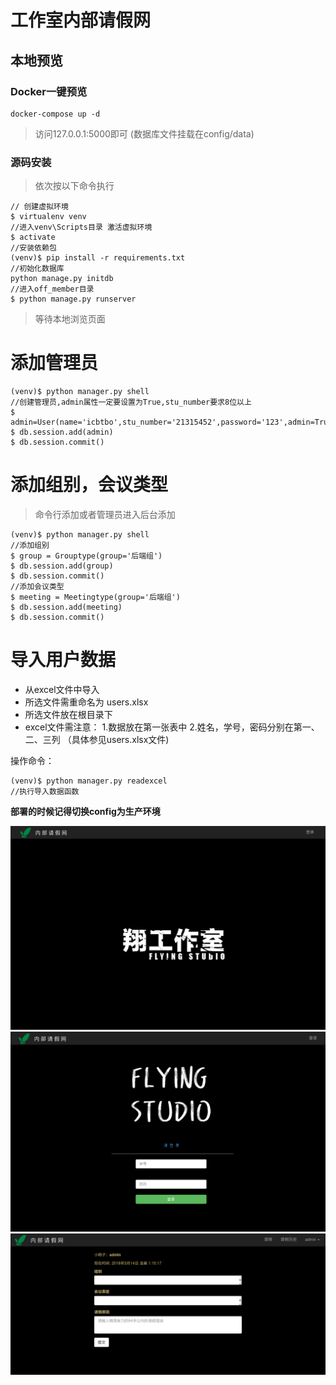 # 工作室内部请假网

## 本地预览

### Docker一键预览

```
docker-compose up -d
```

>访问127.0.0.1:5000即可
(数据库文件挂载在config/data)

### 源码安装

> 依次按以下命令执行

``` stylus
// 创建虚拟环境
$ virtualenv venv
//进入venv\Scripts目录 激活虚拟环境
$ activate
//安装依赖包
(venv)$ pip install -r requirements.txt
//初始化数据库
python manage.py initdb
//进入off_member目录
$ python manage.py runserver
```
> 等待本地浏览页面

# 添加管理员

``` stylus
(venv)$ python manager.py shell
//创建管理员,admin属性一定要设置为True,stu_number要求8位以上
$ admin=User(name='icbtbo',stu_number='21315452',password='123',admin=True)
$ db.session.add(admin)
$ db.session.commit()
```

# 添加组别，会议类型

>命令行添加或者管理员进入后台添加

``` stylus
(venv)$ python manager.py shell
//添加组别
$ group = Grouptype(group='后端组')
$ db.session.add(group)
$ db.session.commit()
//添加会议类型
$ meeting = Meetingtype(group='后端组')
$ db.session.add(meeting)
$ db.session.commit()
```

# 导入用户数据
- 从excel文件中导入
- 所选文件需重命名为 users.xlsx
- 所选文件放在根目录下
- excel文件需注意：
  1.数据放在第一张表中
  2.姓名，学号，密码分别在第一、二、三列
  （具体参见users.xlsx文件)

操作命令：

``` stylus
(venv)$ python manager.py readexcel
//执行导入数据函数
```

**部署的时候记得切换config为生产环境**

![index](app/static/images/index.png)
![login](app/static/images/login.png)
![off](app/static/images/off.png)
